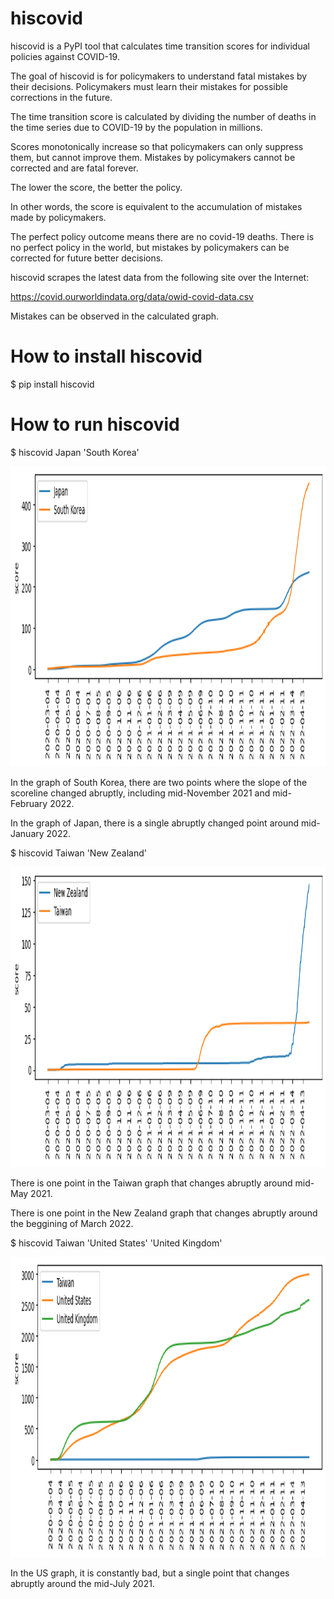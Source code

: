 # hiscovid
hiscovid is a PyPI tool that calculates time transition scores for individual policies against COVID-19.

The goal of hiscovid is for policymakers to understand fatal mistakes by their decisions.
Policymakers must learn their mistakes for possible corrections in the future.

The time transition score is calculated by dividing the number of deaths in the time series 
due to COVID-19 by the population in millions.

Scores monotonically increase so that policymakers can only suppress them, but cannot improve them.
Mistakes by policymakers cannot be corrected and are fatal forever.

The lower the score, the better the policy.

In other words, the score is equivalent to the accumulation of mistakes made by policymakers.

The perfect policy outcome means there are no covid-19 deaths. There is no perfect policy in the world, but
mistakes by policymakers can be corrected for future better decisions.


hiscovid scrapes the latest data from the following site over the Internet:

https://covid.ourworldindata.org/data/owid-covid-data.csv

Mistakes can be observed in the calculated graph.

# How to install hiscovid
$ pip install hiscovid

# How to run hiscovid
$ hiscovid Japan 'South Korea'

<img src='https://github.com/ytakefuji/hiscovid/raw/main/result.png' height=480 width=640>

In the graph of South Korea, there are two points where the slope of the scoreline changed abruptly,
including mid-November 2021 and mid-February 2022.

In the graph of Japan, there is a single abruptly changed point around mid-January 2022.


$ hiscovid Taiwan 'New Zealand'

<img src='https://github.com/ytakefuji/hiscovid/raw/main/twnz.png' height=480 width=640>

There is one point in the Taiwan graph that changes abruptly around mid-May 2021.

There is one point in the New Zealand graph that changes abruptly around the beggining of March 2022.

$ hiscovid Taiwan 'United States' 'United Kingdom'

<img src='https://github.com/ytakefuji/hiscovid/raw/main/twusuk.png' height=480 width=640>

In the US graph, it is constantly bad, but a single point that changes abruptly around the mid-July 2021.


